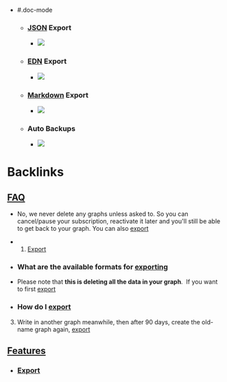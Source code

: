 - #.doc-mode
    - ### [JSON](<JSON.md>) Export
        - ![](https://firebasestorage.googleapis.com/v0/b/firescript-577a2.appspot.com/o/imgs%2Fapp%2Fhelp-documentation%2Fwzpyq39jyR.gif?alt=media&token=81982ce1-7aa6-4fb7-bddb-d72d275a2a34)
    - ### [EDN](<EDN.md>) Export
        - ![](https://firebasestorage.googleapis.com/v0/b/firescript-577a2.appspot.com/o/imgs%2Fapp%2Fhelp-documentation%2FJ_R-rYy9TN.gif?alt=media&token=3922aa4e-7bfa-4f07-97fa-74366e825f7d)
    - ### [Markdown](<Markdown.md>) Export
        - ![](https://firebasestorage.googleapis.com/v0/b/firescript-577a2.appspot.com/o/imgs%2Fapp%2Fhelp-documentation%2FTQdMLKMaS8.gif?alt=media&token=3cf08fca-4b0f-4fd2-82ee-cb567d2845a6)
    - ### Auto Backups
        - ![](https://firebasestorage.googleapis.com/v0/b/firescript-577a2.appspot.com/o/imgs%2Fapp%2Fhelp-documentation%2FE-1xkkvU6W.gif?alt=media&token=c94c84b4-a93b-471f-8f05-8b7632671cae)

# Backlinks
## [FAQ](<FAQ.md>)
- No, we never delete any graphs unless asked to. So you can cancel/pause your subscription, reactivate it later and you'll still be able to get back to your graph. You can also [export]([Export](<Export.md>))

- 1) [Export](<Export.md>)

- ### **What are the available formats for** [exporting]([Export](<Export.md>))

- Please note that **this is deleting all the data in your graph**.  If you want to first [export]([Export](<Export.md>))

- ### **How do I** [export]([Export](<Export.md>))

3. Write in another graph meanwhile, then after 90 days, create the old-name graph again, [export]([Export](<Export.md>))

## [Features](<Features.md>)
- ### [Export]([Export](<Export.md>))

